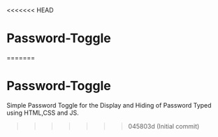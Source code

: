 <<<<<<< HEAD
# Password-Toggle
=======
# Password-Toggle
Simple Password Toggle for the Display and Hiding of Password Typed using HTML,CSS and JS.
>>>>>>> 045803d (Initial commit)
